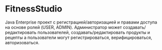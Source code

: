 # FitnessStudio
Java Enterprise проект с регистрацией/авторизацией и правами доступа на основе ролей (USER, ADMIN).
Администратор может создавать/редактировать пользователей,  создавать/редактировать продукты и рецепты
а пользователи могут регистрироваться, верифицироваться, авторизоваться.
